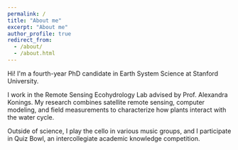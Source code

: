 ```yaml
---
permalink: /
title: "About me"
excerpt: "About me"
author_profile: true
redirect_from: 
  - /about/
  - /about.html
---
```


Hi! I'm a fourth-year PhD candidate in Earth System Science at Stanford University. 

I work in the Remote Sensing Ecohydrology Lab advised by Prof. Alexandra Konings. My research combines satellite remote sensing, computer modeling, and field measurements to characterize how plants interact with the water cycle.


Outside of science, I play the cello in various music groups, and I participate in Quiz Bowl, an intercollegiate academic knowledge competition.
